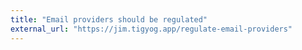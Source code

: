 ```yaml
---
title: "Email providers should be regulated"
external_url: "https://jim.tigyog.app/regulate-email-providers"
---
```

